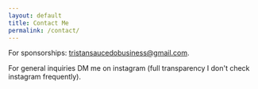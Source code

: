 ```yaml
---
layout: default
title: Contact Me
permalink: /contact/
---
```


For sponsorships: tristansaucedobusiness@gmail.com.


For general inquiries DM me on instagram (full transparency I don't check instagram frequently).